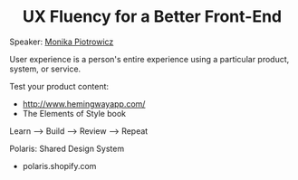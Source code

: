 <h1 align="center">UX Fluency for a Better Front-End</h1>

Speaker: [Monika Piotrowicz](https://twitter.com/monsika)

User experience is a person's entire experience using a particular product, system, or service.

Test your product content:
* http://www.hemingwayapp.com/
* The Elements of Style book

Learn --> Build --> Review --> Repeat

Polaris: Shared Design System
- polaris.shopify.com
